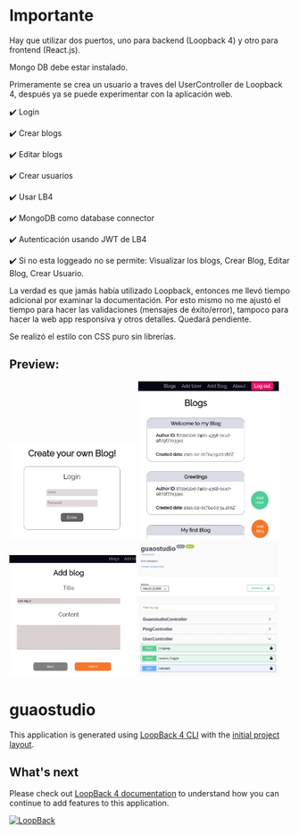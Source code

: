 # Importante
Hay que utilizar dos puertos, uno para backend (Loopback 4) y otro para frontend (React.js).

Mongo DB debe estar instalado.

Primeramente se crea un usuario a traves del UserController de Loopback 4, después ya se puede experimentar con la aplicación web.

✔️ Login

✔️ Crear blogs

✔️ Editar blogs

✔️ Crear usuarios

✔️ Usar LB4

✔️ MongoDB como database connector

✔️ Autenticación usando JWT de LB4

✔️ Si no esta loggeado no se permite: Visualizar los blogs, Crear Blog, Editar Blog, Crear Usuario.

La verdad es que jamás había utilizado Loopback, entonces me llevó tiempo adicional por examinar la documentación.
Por esto mismo no me ajustó el tiempo para hacer las validaciones (mensajes de éxito/error), tampoco para hacer la web app responsiva y otros detalles. 
Quedará pendiente.

Se realizó el estilo con CSS puro sin librerías.

## Preview:
<p float="left">
  <img src="https://github.com/sergiornelas/guaostudio/blob/main/readmeImages/1.jpeg" width="45%">
  <img src="https://github.com/sergiornelas/guaostudio/blob/main/readmeImages/2.jpeg" width="50%">
  <img src="https://github.com/sergiornelas/guaostudio/blob/main/readmeImages/3.jpeg" width="45%">
  <img src="https://github.com/sergiornelas/guaostudio/blob/main/readmeImages/4.jpeg" width="50%">
</p>

# guaostudio

This application is generated using [LoopBack 4 CLI](https://loopback.io/doc/en/lb4/Command-line-interface.html) with the
[initial project layout](https://loopback.io/doc/en/lb4/Loopback-application-layout.html).

## What's next

Please check out [LoopBack 4 documentation](https://loopback.io/doc/en/lb4/) to
understand how you can continue to add features to this application.

[![LoopBack](https://github.com/strongloop/loopback-next/raw/master/docs/site/imgs/branding/Powered-by-LoopBack-Badge-(blue)-@2x.png)](http://loopback.io/)
